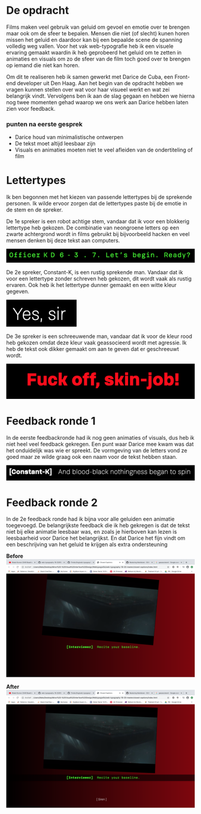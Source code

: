 # De opdracht
Films maken veel gebruik van geluid om gevoel en emotie over te brengen maar ook om de sfeer te bepalen. Mensen die niet (of slecht) kunen horen missen het geluid en daardoor kan bij een bepaalde scene de spanning volledig weg vallen. Voor het vak web-typografie heb ik een visuele ervaring gemaakt waardin ik heb geprobeerd het geluid om te zetten in animaties en visuals om zo de sfeer van de film toch goed over te brengen op iemand die niet kan horen.

Om dit te realiseren heb ik samen gewerkt met Darice de Cuba, een Front-end developer uit Den Haag. Aan het begin van de opdracht hebben we vragen kunnen stellen over wat voor haar visueel werkt en wat zei belangrijk vindt. Vervolgens ben ik aan de slag gegaan en hebben we hierna nog twee momenten gehad waarop we ons werk aan Darice hebben laten zien voor feedback.

### punten na eerste gesprek
* Darice houd van minimalistische ontwerpen
* De tekst moet altijd leesbaar zijn
* Visuals en animaties moeten niet te veel afleiden van de ondertiteling of film

# Lettertypes
Ik ben begonnen met het kiezen van passende lettertypes bij de sprekende personen. Ik wilde ervoor zorgen dat de lettertypes paste bij de emotie in de stem en de spreker.

De 1e spreker is een robot achtige stem, vandaar dat ik voor een blokkerig lettertype heb gekozen. De combinatie van neongroene letters op een zwarte achtergrond wordt in films gebruikt bij bijvoorbeeld hacken en veel mensen denken bij deze tekst aan computers.

![Stem-1](/images/voice1.png)

De 2e spreker, Constant-K, is een rustig sprekende man. Vandaar dat ik voor een lettertype zonder schreven heb gekozen, dit wordt vaak als rustig ervaren. Ook heb ik het lettertype dunner gemaakt en een witte kleur gegeven.

![Stem-2](/images/voice2.png)

De 3e spreker is een schreeuwende man, vandaar dat ik voor de kleur rood heb gekozen omdat deze kleur vaak geassocieerd wordt met agressie. Ik heb de tekst ook dikker gemaakt om aan te geven dat er geschreeuwt wordt.

![Stem-3](/images/voice3.png)

# Feedback ronde 1
In de eerste feedbackronde had ik nog geen animaties of visuals, dus heb ik niet heel veel feedback gekregen. Een punt waar Darice mee kwam was dat het onduidelijk was wie er spreekt. De vormgeving van de letters vond ze goed maar ze wilde graag ook een naam voor de tekst hebben staan.

![Stem-4](/images/voice4.png)

# Feedback ronde 2
In de 2e feedback ronde had ik bijna voor alle geluiden een animatie toegevoegd. De belangrijkste feedback die ik heb gekregen is dat de tekst niet bij elke animatie leesbaar was, en zoals je hierboven kan lezen is leesbaarheid voor Darice het belangrijkst. En dat Darice het fijn vindt om een beschrijving van het geluid te krijgen als extra ondersteuning 

**Before**
![Before foto](/images/animatie-1.png)

**After**
![After foto](/images/animatie-2.png)
